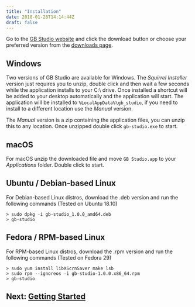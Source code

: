 ```yaml
---
title: "Installation"
date: 2018-01-28T14:14:44Z
draft: false
---
```


Go to the [GB Studio website](/) and click the download button or choose your preferred version from the [downloads page](/download).

## Windows

Two versions of GB Studio are available for Windows. The _Squirrel Installer_ version just requires you to unzip, double click and then wait a few seconds while the application installs to your C:\ drive. Once installed a shortcut will be added to your desktop automatically and the application will start. The application will be installed to `%LocalAppData%\gb_studio`, if you need to install to a different location use the _Manual_ version.

The _Manual_ version is a zip containing the application files, you can unzip this to any location. Once unzipped double click `gb-studio.exe` to start.

## macOS

For macOS unzip the downloaded file and move `GB Studio.app` to your _Applications_ folder. Double click to start.

## Ubuntu / Debian-based Linux

For Debian-based Linux distros, download the .deb version and run the following commands (Tested on Ubuntu 18.10)

```
> sudo dpkg -i gb-studio_1.0.0_amd64.deb
> gb-studio
```

## Fedora / RPM-based Linux

For RPM-based Linux distros, download the .rpm version and run the following commands (Tested on Fedora 29)

```
> sudo yum install libXScrnSaver make lsb
> sudo rpm --ignoreos -i gb-studio-1.0.0.x86_64.rpm
> gb-studio
```

## Next: [Getting Started](/docs/getting-started)
